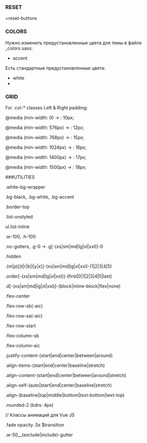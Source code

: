 ### RESET

=reset-buttons

### COLORS
Нужно изменить предустановленные цвета для темы в файле _colors.sass:

- accent

Есть стандартные предустановленные цвета:

- white
- 

### GRID
For .col-* classes Left & Right padding:

@media (min-width: 0) -> : 10px;

@media (min-width: 576px) -> : 12px;

@media (min-width: 768px) -> : 15px;

@media (min-width: 1024px) -> : 16px;

@media (min-width: 1400px) -> : 17px;

@media (min-width: 1500px) -> : 18px;

###UTILITIES

.white-bg-wrapper

.bg-black, .bg-white, .bg-accent

.border-top

.list-unstyled

ul.list-inline

.w-100, .h-100

.no-gutters, .g-0 -> .g[-(xs|sm|md|lg|xl|xxl)]-0

.hidden

.(m|p)[(t|r|b|l|y|x)]-(xs|sm|md|lg|xl|xxl)-(1|2|3|4|5)

.order[-(xs|sm|md|lg|xl|xxl)]-(first|0|1|2|3|4|5|last)

.d[-(xs|sm|md|lg|xl|xxl)]-(block|inline-block|flex|none)

.flex-center

.flex-row-sb(-aic)

.flex-row-sa(-aic)

.flex-row-start

.flex-column-sb

.flex-column-aic

.justify-content-(start|end|center|between|around)

.align-items-(start|end|center|baseline|stretch)

.align-content-(start|end|center|between|around|stretch)

.align-self-(auto|start|end|center|baseline|stretch)

.align-(baseline|top|middle|bottom|text-bottom|text-top)

.rounded-2 (bdrs: 4px)

// Классы анимаций для Vue JS

.fade opacity .5s $transition

.w-50__(exclude|include)-gutter
